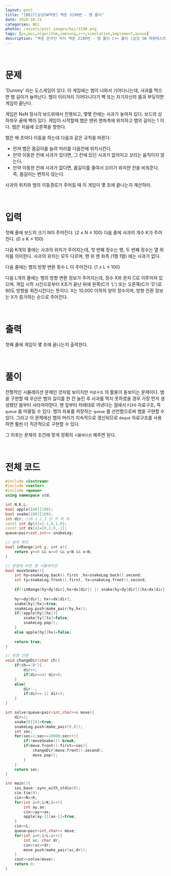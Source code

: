 ```yaml
---
layout: post
title: "[BOJ][삼성SW역량] 백준 3190번 - 뱀 풀이"
date: 2020-10-21
categories: BOJ
photos: /assets/post_images/boj/3190.png
tags: [ps,boj,algorithm,samsung,c++,simulation,implement,queue]
description: "백준 온라인 저지 백준 3190번 - 뱀 풀이 C++ 풀이 (삼성 SW 역량테스트 기출)"
---
```


<br>

# 문제

'Dummy' 라는 도스게임이 있다. 이 게임에는 뱀이 나와서 기어다니는데, 사과를 먹으면 뱀 길이가 늘어난다. 뱀이 이리저리 기어다니다가 벽 또는 자기자신의 몸과 부딪히면 게임이 끝난다.

게임은 NxN 정사각 보드위에서 진행되고, 몇몇 칸에는 사과가 놓여져 있다. 보드의 상하좌우 끝에 벽이 있다. 게임이 시작할때 뱀은 맨위 맨좌측에 위치하고 뱀의 길이는 1 이다. 뱀은 처음에 오른쪽을 향한다.

뱀은 매 초마다 이동을 하는데 다음과 같은 규칙을 따른다.

- 먼저 뱀은 몸길이를 늘려 머리를 다음칸에 위치시킨다.
- 만약 이동한 칸에 사과가 있다면, 그 칸에 있던 사과가 없어지고 꼬리는 움직이지 않는다.
- 만약 이동한 칸에 사과가 없다면, 몸길이를 줄여서 꼬리가 위치한 칸을 비워준다. 즉, 몸길이는 변하지 않는다.

사과의 위치와 뱀의 이동경로가 주어질 때 이 게임이 몇 초에 끝나는지 계산하라.

<br>

# 입력

첫째 줄에 보드의 크기 N이 주어진다. (2 ≤ N ≤ 100) 다음 줄에 사과의 개수 K가 주어진다. (0 ≤ K ≤ 100)

다음 K개의 줄에는 사과의 위치가 주어지는데, 첫 번째 정수는 행, 두 번째 정수는 열 위치를 의미한다. 사과의 위치는 모두 다르며, 맨 위 맨 좌측 (1행 1열) 에는 사과가 없다.

다음 줄에는 뱀의 방향 변환 횟수 L 이 주어진다. (1 ≤ L ≤ 100)

다음 L개의 줄에는 뱀의 방향 변환 정보가 주어지는데,  정수 X와 문자 C로 이루어져 있으며. 게임 시작 시간으로부터 X초가 끝난 뒤에 왼쪽(C가 'L') 또는 오른쪽(C가 'D')로 90도 방향을 회전시킨다는 뜻이다. X는 10,000 이하의 양의 정수이며, 방향 전환 정보는 X가 증가하는 순으로 주어진다.

<br>

# 출력

첫째 줄에 게임이 몇 초에 끝나는지 출력한다.

<br>

# 풀이

전형적인 시뮬레이션 문제인 것처럼 보이지만 `자료구조` 의 활용이 돋보이는 문제이다. 뱀을 구현할 때 우선은 뱀의 길이를 한 칸 늘린 후 사과를 먹지 못하였을 경우 가장 먼저 생성됐던 몸부터 사라져야한다. 맨 앞부터 차례대로 꺼낸다는 점에서 `FIFO` 자료구조, 즉 `queue` 를 떠올릴 수 있다. 뱀의 좌표를 저장하는 `queue` 를 선언함으로써 뱀을 구현할 수 있다. 그리고 이 문제에선 뱀의 머리가 지속적으로 갱신되므로 `deque` 자료구조를 사용하면 훨씬 더 직관적으로 구현할 수 있다.

그 이후는 문제의 조건에 맞게 정확히 `시뮬레이션` 해주면 된다.

<br>

# 전체 코드

```c++
#include <iostream>
#include <vector>
#include <queue>
using namespace std;

int N,K,L;
bool apple[100][100];
bool snake[100][100];
int dir; //0 1 2 3 상 우 하 좌
const int dy[4]={-1,0,1,0};
const int dx[4]={0,1,0,-1};
queue<pair<int,int>> snakeLog;

// 범위 확인
bool inRange(int y, int x){
    return y>=0 && x>=0 && y<N && x<N;
}

// 방향에 따른 뱀 시뮬레이션
bool moveSnake(){
	int hy=snakeLog.back().first ,hx=snakeLog.back().second;
	int ty=snakeLog.front().first, tx=snakeLog.front().second;
    
	if(!inRange(hy+dy[dir],hx+dx[dir]) || snake[hy+dy[dir]][hx+dx[dir]]) return false;
    
    hy+=dy[dir]; hx+=dx[dir];
	snake[hy][hx]=true;
	snakeLog.push(make_pair(hy,hx));
	if(!apple[hy][hx]){
		snake[ty][tx]=false;
		snakeLog.pop();
	}
	else apple[hy][hx]=false;
    
	return true;
}		

// 방향 전환
void changeDir(char ch){
	if(ch=='D'){
		dir++;
		if(dir==4) dir=0;
	}
	else{
		dir--;
		if(dir==-1) dir=3;
	}
}

int solve(queue<pair<int,char>>& move){
	dir=1;
	snake[0][0]=true;
	snakeLog.push(make_pair(0,0));
    int sec;
	for(sec=1;sec<=10000;sec++){
		if(!moveSnake()) break;
		if(move.front().first==sec){
			changeDir(move.front().second);
			move.pop();
		}
	}
	return sec;
}

int main(){
	ios_base::sync_with_stdio(0);
	cin.tie(0);
	cin>>N>>K;
	for(int i=0;i<K;i++){
		int ay,ax;
		cin>>ay>>ax;
		apple[ay-1][ax-1]=true;
	}
	cin>>L;
	queue<pair<int,char>> move;
	for(int i=0;i<L;i++){
		int sc; char dr;
		cin>>sc>>dr;
		move.push(make_pair(sc,dr));
	}
	cout<<solve(move);
	return 0;
}
```